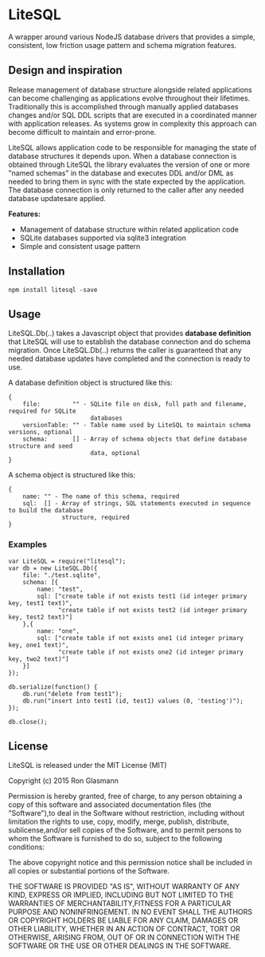 # LiteSQL

A wrapper around various NodeJS database drivers that provides a simple, consistent, low friction usage pattern and schema migration features.

## Design and inspiration

Release management of database structure alongside related applications can become challenging as applications evolve throughout their lifetimes.  Traditionally this is accomplished through manually applied databases changes and/or SQL DDL scripts that are executed in a coordinated manner with application releases.  As systems grow in complexity this approach can become difficult to maintain and error-prone.

LiteSQL allows application code to be responsible for managing the state of database structures it depends upon.  When a database connection is obtained through LiteSQL the library evaluates the version of one or more "named schemas" in the database and executes DDL and/or DML as needed to bring them in sync with the state expected by the application.  The database connection is only returned to the caller after any needed database updatesare applied.

**Features:**

 * Management of database structure within related application code 
 * SQLite databases supported via sqlite3 integration
 * Simple and consistent usage pattern
 
## Installation

    npm install litesql -save

## Usage

LiteSQL.Db(..) takes a Javascript object that provides **database definition** that LiteSQL will use to establish the database connection and do schema migration.  Once LiteSQL.Db(..) returns the caller is guaranteed that any needed database updates have completed and the connection is ready to use.

A database definition object is structured like this:

    {
        file:         "" - SQLite file on disk, full path and filename, required for SQLite 
                           databases
        versionTable: "" - Table name used by LiteSQL to maintain schema versions, optional
        schema:       [] - Array of schema objects that define database structure and seed 
                           data, optional
    }

A schema object is structured like this:

    {
        name: "" - The name of this schema, required
        sql:  [] - Array of strings, SQL statements executed in sequence to build the database 
                   structure, required
    }

### Examples

    var LiteSQL = require("litesql");
    var db = new LiteSQL.Db({
        file: "./test.sqlite",
        schema: [{
            name: "test",
            sql: ["create table if not exists test1 (id integer primary key, test1 text)",
                  "create table if not exists test2 (id integer primary key, test2 text)"]
        },{
            name: "one",
            sql: ["create table if not exists one1 (id integer primary key, one1 text)",
                  "create table if not exists one2 (id integer primary key, two2 text)"]
        }]
    });
    
    db.serialize(function() {
        db.run("delete from test1");
        db.run("insert into test1 (id, test1) values (0, 'testing')");
    });
    
    db.close();

## License

LiteSQL is released under the MIT License (MIT)

Copyright (c) 2015 Ron Glasmann

Permission is hereby granted, free of charge, to any person obtaining a copy of this software and associated documentation files (the "Software"),to deal in the Software without restriction, including without limitation the rights to use, copy, modify, merge, publish, distribute, sublicense,and/or sell copies of the Software, and to permit persons to whom the Software is furnished to do so, subject to the following conditions:

The above copyright notice and this permission notice shall be included in all copies or substantial portions of the Software.

THE SOFTWARE IS PROVIDED "AS IS", WITHOUT WARRANTY OF ANY KIND, EXPRESS OR IMPLIED, INCLUDING BUT NOT LIMITED TO THE WARRANTIES OF MERCHANTABILITY,FITNESS FOR A PARTICULAR PURPOSE AND NONINFRINGEMENT. IN NO EVENT SHALL THE AUTHORS OR COPYRIGHT HOLDERS BE LIABLE FOR ANY CLAIM, DAMAGES OR OTHER LIABILITY, WHETHER IN AN ACTION OF CONTRACT, TORT OR OTHERWISE, ARISING FROM, OUT OF OR IN CONNECTION WITH THE SOFTWARE OR THE USE OR OTHER DEALINGS IN THE SOFTWARE.
